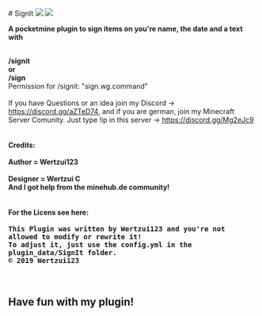 <html>
<meta charset="utf-8">
<body>
# SignIt
<a href="https://poggit.pmmp.io/p/SignIt"><img src="https://poggit.pmmp.io/shield.state/SignIt"></a>
<a href="https://poggit.pmmp.io/p/SignIt"><img src="https://poggit.pmmp.io/shield.api/SignIt"></a>

<b>A pocketmine plugin to sign items on you're name, the date and a text with 

<br>/signit <text wich should be on the item>
<br>or 
<br>/sign <text wich should be on the item>
</b>
<br>Permission for /signit: "sign.wg.command"
<br>
<br>If you have Questions or an idea join my Discord -> https://discord.gg/aZTeD74, and if you are german, join my Minecraft Server Comunity. Just type !ip in this server -> https://discord.gg/Mg2eJc9
<br>
<br>
<b><br>Credits:
<br>
<br>Author = Wertzui123
<br>
<br>Designer = Wertzui C 
<br>
And I got help from the minehub.de community!
<br>
<br>
<br>For the Licens see here:
<br>
<br>
<b><kbd>This Plugin was written by Wertzui123 and you're not allowed to modify or rewrite it!
<br>To adjust it, just use the config.yml in the plugin_data/SignIt folder.
  <br>© 2019 Wertzui123</kbd></b>
<br>
<br>
<br><h2>Have fun with my plugin!</h2>
</html>
